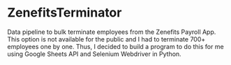 # ZenefitsTerminator
Data pipeline to bulk terminate employees from the Zenefits Payroll App. This option is not available for the public and I had to terminate 700+ employees one by one. Thus, I decided to build a program to do this for me using Google Sheets API and Selenium Webdriver in Python.
